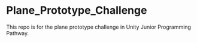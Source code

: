 # Plane_Prototype_Challenge
 This repo is for the plane prototype challenge in Unity Junior Programming Pathway.

